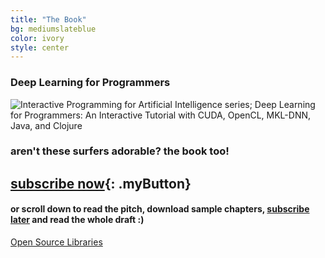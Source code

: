 ```yaml
---
title: "The Book"
bg: mediumslateblue
color: ivory
style: center
---
```

### Deep Learning for Programmers

![Interactive Programming for Artificial Intelligence series; Deep Learning for Programmers: An Interactive Tutorial with CUDA, OpenCL, MKL-DNN, Java, and Clojure](/img/dlfp-cover.png)

### aren't these surfers adorable? the book too!
## [subscribe now](https://www.patreon.com/deep_learning){: .myButton}
#### or scroll down to read the pitch, download sample chapters, [subscribe later](https://www.patreon.com/deep_learning) and read the whole draft :)

<span id="forkongithub">
  <a href="{{ site.source_link }}" class="bg-blue">
    Open Source Libraries
  </a>
</span>
